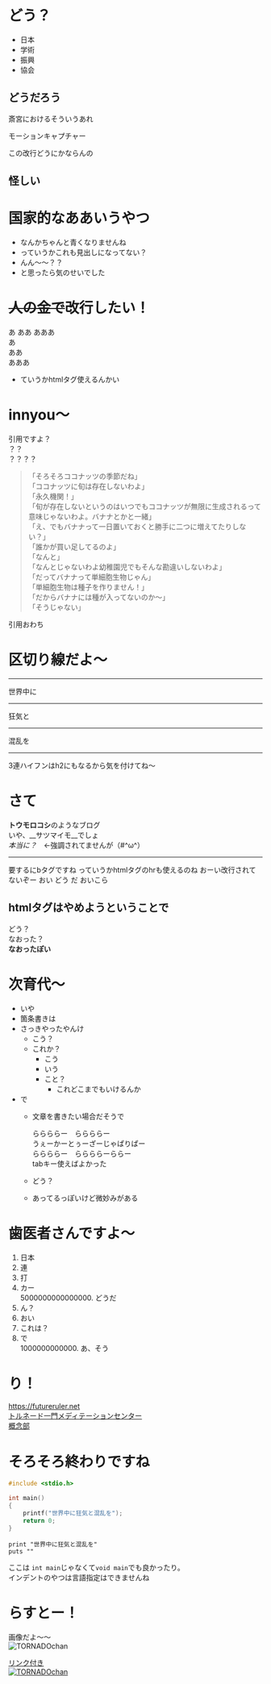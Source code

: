 # どう？

- 日本
- 学術
- 振興
- 協会

## どうだろう
斎宮におけるそういうあれ

モーションキャプチャー

この改行どうにかならんの

## 怪しい


国家的なああいうやつ
=
* なんかちゃんと青くなりませんね
* っていうかこれも見出しになってない？
* んん～～？？
* と思ったら気のせいでした


# <s>人の金で</s>改行したい！
あ
ああ
あああ  
あ  
ああ  
あああ  
- ていうかhtmlタグ使えるんかい

# innyou～
引用ですよ？  
？？  
？？？？  

> 「そろそろココナッツの季節だね」  
「ココナッツに旬は存在しないわよ」  
「永久機関！」  
「旬が存在しないというのはいつでもココナッツが無限に生成されるって意味じゃないわよ。バナナとかと一緒」  
「え、でもバナナって一日置いておくと勝手に二つに増えてたりしない？」  
「誰かが買い足してるのよ」  
「なんと」  
「なんとじゃないわよ幼稚園児でもそんな勘違いしないわよ」  
「だってバナナって単細胞生物じゃん」  
「単細胞生物は種子を作りません！」  
「だからバナナには種が入ってないのか～」  
「そうじゃない」  

引用おわち

# 区切り線だよ～
---
世界中に
* * *
狂気と
***
混乱を
___
3連ハイフンはh2にもなるから気を付けてね～


# さて
**トウモロコシ**のようなブログ  
いや、__サツマイモ__でしょ  
*本当に？*　←強調されてませんが（#^ω^）
<hr>
要するにbタグですね  
っていうかhtmlタグのhrも使えるのね  
おーい改行されてないぞー  
おい
</hr>
どう  
だ  
おいこら

## htmlタグはやめようということで
どう？  
なおった？  
**なおったぽい**

# 次育代～
- いや
- 箇条書きは
- さっきやったやんけ
    * こう？
    * これか？
        + こう
        + いう
        + こと？
            * これどこまでもいけるんか
- で
    * 文章を書きたい場合だそうで

        ららららー　ららららー    
        うぇーかーとぅーざーじゃぱりぱー  
        ららららー　ららららーららー    
        tabキー使えばよかった
    * どう？
    * あってるっぽいけど微妙みがある


# 歯医者さんですよ～
1. 日本
2. 連
3. 打
2. カー  
5000000000000000. どうだ
9. ん？
10. おい
10000. これは？
100000000. で  
1000000000000. あ、そう

# り！
<https://futureruler.net>  
[トルネード一門メディテーションセンター](http://blog.livedoor.jp/gandt_tornado/)  
[概念部](http://ncode.syosetu.com/n8826dx/ "トルネード一門じゃない概念部")

# そろそろ終わりですね
```C
#include <stdio.h>

int main()
{
    printf("世界中に狂気と混乱を");   
    return 0;
}
```
    print "世界中に狂気と混乱を"
    puts ""

ここは `int main`じゃなくて`void main`でも良かったり。  
インデントのやつは言語指定はできませんね

# らすとー！
画像だよ～～  
![TORNADOchan](https://i.gyazo.com/58075c30ab24b37c3238756e203548aa.png "トルネードちゃん")




[リンク付き<br>![TORNADOchan](https://i.gyazo.com/58075c30ab24b37c3238756e203548aa.png "トルネードちゃん")](http://blog.livedoor.jp/gandt_tornado/)